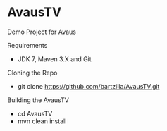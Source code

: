 AvausTV
=======

Demo Project for Avaus

Requirements
- JDK 7, Maven 3.X and Git

Cloning the Repo
- git clone https://github.com/bartzilla/AvausTV.git

Building the AvausTV
- cd AvausTV
- mvn clean install
